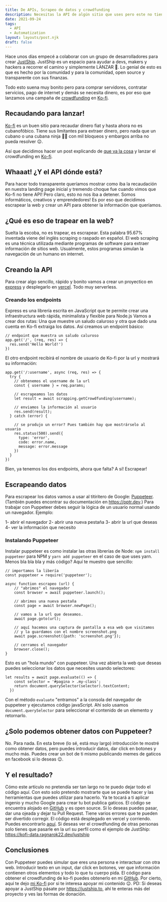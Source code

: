 ```yaml
---
title: De APIs, Scrapeo de datos y crowdfunding
description: Necesitas la API de algún sitio que uses pero este no tiene? Ven que te enseño a scrapear webs
date: 2021-09-24
tags:
  - API
  - Automatization
layout: layouts/post.njk
draft: false
---
```

Hace unos días empecé a colaborar con un grupo de desarrolladores para crear [JustShip](https://justship.to/). JustShip es un espacio para ayudar a devs, makers y hackers a recorrer el camino y simplemente LANZAR 🚀.
Lo genial de esto es que es hecho por la comunidad y para la comunidad, open source y transparente con sus finanzas.

Todo esto suena muy bonito pero para comprar servidores, contratar servicios, pago de internet y demás se necesita dinero, es por eso que lanzamos una campaña de [crowdfunding](https://es.wikipedia.org/wiki/Micromecenazgo) en [Ko-fi](https://ko-fi.com/justship).

## Recaudando para lanzar!
[Ko-fi](https://ko-fi.com) es un buen sitio para recaudar dinero fiat y hasta ahora no es cubanofóbico. Tiene sus limitantes para extraer dinero, pero nada que un cubano o una cubana ninja 🥷🏻 con mil bloqueos y embargos arriba no pueda resolver 😉.

Así que decidimos hacer un post explicando de [que va la cosa](https://medium.com/justship/de-la-idea-al-producto-justship-fd5d9fd3ae83)
y lanzar el crowdfunding en [Ko-fi](https://ko-fi.com/justship).

## Whaaat! ¿Y el API dónde está?
Para hacer todo transparente queríamos mostrar como iba la recaudación en nuestra landing page inicial y tremendo choque fue cuando vimos que Ko-fi no tiene API!
Pero claro, esto no nos iba a detener. Somos informáticos, creativos y emprendedores! Es por eso que decidimos escrapear la web y crear un API para obtener la información que queríamos.

## ¿Qué es eso de trapear en la web?
Suelta la escoba, no es trapear, es escrapear. Esta palabra 95.67% inventada viene del inglés scraping o raspado en español. El web scraping es una técnica utilizada mediante programas de software para extraer información de sitios web. Usualmente, estos programas simulan la navegación de un humano en internet.

## Creando la API
Para crear algo sencillo, rápido y bonito vamos a crear un proyectico en [express](https://expressjs.com/es/) y desplegarlo en [vercel](https://vercel.com/). Todo muy serverless.

### Creando los endpoints
Express es una librería escrita en JavaScript que te permite crear una infraestructura web rápida, minimalista y flexible para Node.js
Vamos a crear dos rutas: Una que muestre un saludo caluroso y otra que dado una cuenta en Ko-fi extraiga los datos.
Así creamos un endpoint básico:

    // endpoint que muestra un saludo caluroso
    app.get('/', (req, res) => {
      res.send('Hello World!')
    })

El otro endpoint recibirá el nombre de usuario de Ko-fi por la url y mostrará su información:

    app.get('/:username', async (req, res) => {
      try {
        // obtenemos el username de la url
        const { username } = req.params;

        // escrapeamos los datos
        let result = await scrapping.getCrowdfunding(username);

        // enviamos la información al usuario
        res.send(result);
      } catch (error) {

        // se produjo un error? Pues también hay que mostrárselo al usuario
        res.status(500).send({
          type: 'error',
          code: error.name,
          message: error.message
        })
      }
    })
Bien, ya tenemos los dos endpoints, ahora que falta? A sí! Escrapear!

## Escrapeando datos
Para escrapear los datos vamos a usar al titiritero de Google: [Puppeteer](https://developers.google.com/web/tools/puppeteer). (También puedes encontrar su documentación en https://pptr.dev.)
Para trabajar con Puppeteer debes seguir la lógica de un usuario normal usando un navegador. Ejemplo:

1- abrir el navegador
2- abrir una nueva pestaña
3- abrir la url que deseas
4- ver la información que necesito

### Instalando Puppeteer
Instalar puppeteer es como instalar las otras librerías de Node:
`npm install puppeteer` para NPM y `yarn add puppeteer` en el caso de que uses yarn.
Menos bla bla bla y más código? Aquí te muestro que sencillo:

    // importamos la libería
    const puppeteer = require('puppeteer');

    async function escrapeo (url) {
        // "abrimos" el navegador
        const browser = await puppeteer.launch();

        // abrimos una nueva pestaña
        const page = await browser.newPage();

        // vamos a la url que deseamos.
        await page.goto(url);

        // aquí hacemos una captura de pantalla a esa web que visitamos
        // y la guardamos con el nombre screenshot.png
        await page.screenshot({path: 'screenshot.png'});

        // cerramos el navegador
        browser.close();
    }
Esto es un "hola mundo" con puppeteer. Una vez abierta la web que deseas puedes seleccionar los datos que necesites usando selectores:

    let results = await page.evaluate(() => {
        const selector = '#pagina > .my-class';
        return document.querySelector(selector).textContent;
      })
Con el método `evaluate` "entramos" a la consola del navegador de puppeteer y ejecutamos código javaScript. Ahí solo usamos `document.querySelector` para seleccionar el contenido de un elemento y retornarlo.

## ¿Solo podemos obtener datos con Puppeteer?
No. Para nada. En esta breve (lo sé, está muy largo) introducción te mostré como obtener datos, pero puedes introducir datos, dar click en botones y mucho más. Puedes crear un bot de ti mismo publicando memes de gaticos en facebook si lo deseas 😉.

## Y el resultado?
Cómo este artículo no pretendía ser tan largo no te puedo dejar todo el código aquí. Con esto solo pretendo mostrarte que se puede hacer y las herramientas que puedes utilizar para hacerlo. Ya te tocará a ti aplicar ingenio y mucho Google para crear tu bot publica gaticos.
El código se encuentra alojado en [GitHub](https://github.com/ragnarok22/kofi_data) y es open source. Si lo deseas puedes pasar, dar una ojeada y dejar tu Pull Request. Tiene varios errores que te pueden ser divertido corregir.
El código está desplegado en vercel y corriendo. Puedes encontrarlo [aquí](https://kofi-data.ragnarok22.dev/). Si deseas ver el crowdfunding de otras personas solo tienes que pasarle en la url su perfil como el ejemplo de JustShip: https://kofi-data.ragnarok22.dev/justship

## Conclusiones
Con Puppeteer puedes simular que eres una persona e interactuar con otra web. Introducir texto en un input, dar click en botones, ver que información contienen otros elementos y todo lo que tu cuerpo pida.
El código para obtener el crowdfunding de ko-fi puedes obtenerlo en mi [GitHub](https://github.com/ragnarok22/kofi_data).
Por cierto, aquí te dejo [mi Ko-fi](https://ko-fi.com/ragnarok22) por si te interesa apoyar mi contenido 😉.
PD: Si deseas apoyar a JustShip pásate por https://justship.to, ahí te enteras más del proyecto y ves las formas de donación.
